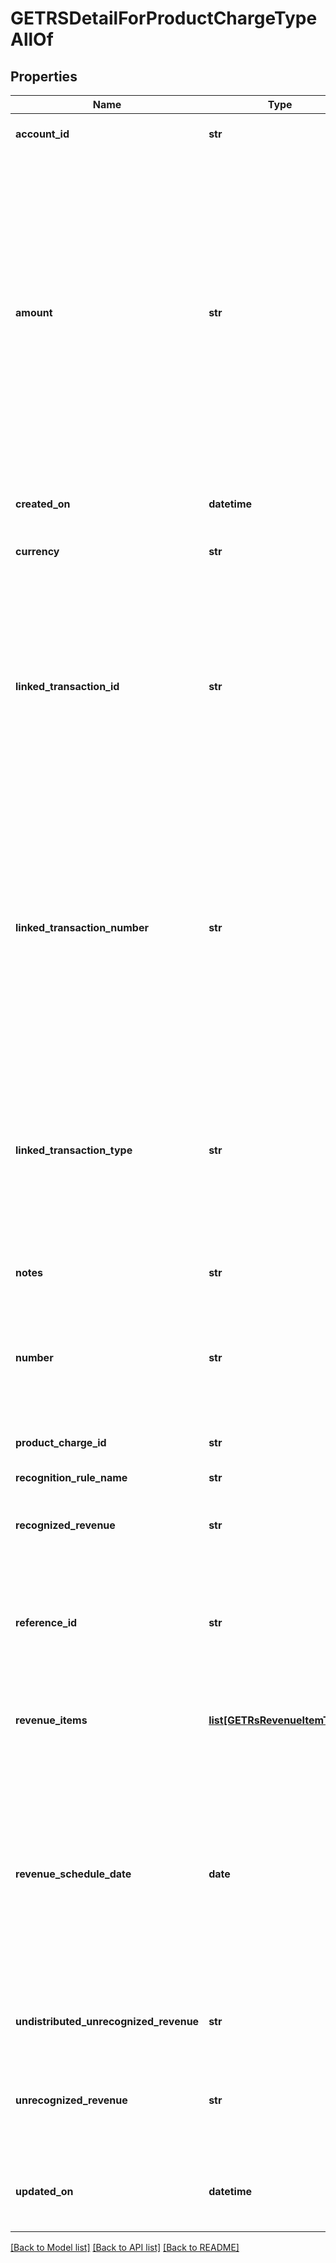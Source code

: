 # GETRSDetailForProductChargeTypeAllOf

## Properties
Name | Type | Description | Notes
------------ | ------------- | ------------- | -------------
**account_id** | **str** | The ID of a customer account.  | [optional] 
**amount** | **str** | The revenue schedule amount, which is the sum of all revenue items.   This field cannot be null and must be formatted based on the currency, such as &#x60;JPY 30&#x60; or &#x60;USD 30.15&#x60;. Test out the currency to ensure you are using the proper formatting; otherwise, the response will fail and this error message is returned: &#x60;Allocation amount with wrong decimal places&#x60;.  | [optional] 
**created_on** | **datetime** | The date and time when the record was created, in &#x60;yyyy-mm-dd hh:mm:ss&#x60; format.  | [optional] 
**currency** | **str** | The type of currency used.  | [optional] 
**linked_transaction_id** | **str** | The linked transaction ID for billing transactions. This field is used for all rules except for the custom unlimited or manual recognition rule models. If using the custom unlimited rule model, then the field value must be null. If the field is not null, then the referenceId field must be null.  | [optional] 
**linked_transaction_number** | **str** | The number for the linked invoice item, invoice item adjustment, or debit memo item transaction. This field is used for all rules except for the custom unlimited or manual recognition rule models. If using the custom unlimited or manual recognition rule models, then the field value is null.  | [optional] 
**linked_transaction_type** | **str** | The type of linked transaction for billing transactions, which can be invoice item, invoice item adjustment, or debit memo item. This field is used for all rules except for the custom unlimited or manual recognition rule models.  | [optional] 
**notes** | **str** | Additional information about this record.  | [optional] 
**number** | **str** | The revenue schedule number. The revenue schedule number is always prefixed with \&quot;RS\&quot;, for example, \&quot;RS-00000001\&quot;.  | [optional] 
**product_charge_id** | **str** | The ID of a product rate plan charge.  | [optional] 
**recognition_rule_name** | **str** | The name of the recognition rule.  | [optional] 
**recognized_revenue** | **str** | The revenue that was distributed in a closed accounting period.  | [optional] 
**reference_id** | **str** | The reference ID is used only in the custom unlimited rule to create a revenue schedule. In this scenario, the revenue schedule is not linked to a credit memo item.  | [optional] 
**revenue_items** | [**list[GETRsRevenueItemType]**](GETRsRevenueItemType.md) | Revenue items are listed in ascending order by the accounting period start date.  | [optional] 
**revenue_schedule_date** | **date** | The effective date of the revenue schedule. For example, the revenue schedule date for bookings-based revenue recognition is typically set to the order date or contract date.  The date cannot be in a closed accounting period. The date must be in &#x60;yyyy-mm-dd&#x60; format.  | [optional] 
**undistributed_unrecognized_revenue** | **str** | The revenue in the open-ended accounting period.  | [optional] 
**unrecognized_revenue** | **str** | The revenue distributed in all open accounting periods, which includes the open-ended accounting period.  | [optional] 
**updated_on** | **datetime** | The date and time when the revenue automation start date was set, in &#x60;yyyy-mm-dd hh:mm:ss&#x60; format.  | [optional] 

[[Back to Model list]](../README.md#documentation-for-models) [[Back to API list]](../README.md#documentation-for-api-endpoints) [[Back to README]](../README.md)


